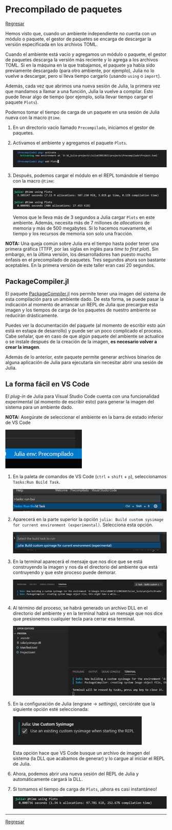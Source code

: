 # Precompilado de paquetes

[Regresar](./README.md)

Hemos visto que, cuando un ambiente independiente no cuenta con un módulo o paquete, el gestor de paquetes se encarga de descargar la versión especificada en los archivos TOML.

Cuando el ambiente está vacío y agregamos un módulo o paquete, el gestor de paquetes descarga la versión más reciente y lo agrega a los archivos TOML. Si en la máquina en la que trabajamos, el paquete ya había sido previamente descargado (para otro ambiente, por ejemplo), Julia no lo vuelve a descargar, pero sí lleva tiempo cargarlo (usando `using` o `import`).

Además, cada vez que abrimos una nueva sesión de Julia, la primera vez que mandamos a llamar a una función, Julia la vuelve a compilar. Esto puede llevar algo de tiempo (por ejemplo, solía llevar tiempo cargar el paquete `Plots`). 

Podemos tomar el tiempo de carga de un paquete en una sesión de Julia nueva con la macro `@time`.

1. En un directorio vacío llamado `Precompilado`, iniciamos el gestor de paquetes.

2. Activamos el ambiente y agregamos el paquete `Plots`.

	![](../imgs/precompilado-01.png)

3. Después, podemos cargar el módulo en el REPL tomándole el tiempo con la macro `@time`:

	![](../imgs/precompilado-02.png)

	Vemos que le lleva más de 3 segundos a Julia cargar `Plots` en este ambiente. Además, necesita más de 7 millones de *allocations* de memoria y más de 500 megabytes. Si lo hacemos nuevamente, el tiempo y los recursos de memoria son solo una fracción.

**NOTA:** Una queja común sobre Julia era el tiempo hasta poder tener una primera gráfica (TTFP, por las siglas en inglés para _time to first plot_). Sin embargo, en la última versión, los desarrolladores han puesto mucho énfasis en el precompilado de paquetes. Tres segundos ahora son bastante aceptables. En la primera versión de este taller eran casi 20 segundos.

## PackageCompiler.jl

El paquete [PackageCompiler.jl](https://julialang.github.io/PackageCompiler.jl/dev) nos permite tener una imagen del sistema de esta compilación para un ambiente dado. De esta forma, se puede pasar la indicación al momento de arrancar un REPL de Julia que precargue esta imagen y los tiempos de carga de los paquetes de nuestro ambiente se reducirán drásticamente.

Puedes ver la documentación del paquete (al momento de escribir esto aún está en estapa de desarrollo) y puede ser un poco complicado el proceso. Cabe señalar, que en caso de que algún paquete del ambiente se actualice o se instale después de la creación de la imagen, **es necesario volver a crear la imagen**.

Además de lo anterior, este paquete permite generar archivos binarios de alguna aplicación de Julia para ejecutarla sin necesitar abrir una sesión de Julia.

## La forma fácil en VS Code

El *plug-in* de Julia para Visual Studio Code cuenta con una funcionalidad experimental (al momento de escribir esto) para generar la imagen del sistema para un ambiente dado.

**NOTA:** Asegúrate de seleccionar el ambiente en la barra de estado inferior de VS Code

![](../imgs/precompilado-03.png)

1. En la paleta de comandos de VS Code (`ctrl` + `shift` + `p`), seleccionamos `Tasks:Run Build Task`.

	![](../imgs/precompilado-04.png)
	
1. Aparecerá en la parte superior la opción `julia: Build custom sysimage for current environment (experimental)`. Selecciona esta opción.

	![](../imgs/precompilado-05.png)
	
1. En la terminal aparecerá el mensaje que nos dice que se está construyendo la imagen y nos da el directorio del ambiente que está contruyendo y que este proceso puede demorar.

	![](../imgs/precompilado-06.png)
	
1. Al término del proceso, se habrá generado un archivo DLL en el directorio del ambiente y en la terminal habrá un mensaje que nos dice que presionemos cualquier tecla para cerrar esa terminal.
	
	![](../imgs/precompilado-07.png)

1. En la configuración de Julia (engrane -> *settings*), cerciórate que la siguiente opción esté seleccionada:
	
	![](../imgs/precompilado-08.png)
	
	Esta opción hace que VS Code busque un archivo de imagen del sistema (la DLL que acabamos de generar) y lo cargue al iniciar el REPL de Julia.

1. Ahora, podemos abrir una nueva sesión del REPL de Julia y automáticamente cargará la DLL.

1. Si tomamos el tiempo de carga de `Plots`, ¡ahora es casi instantáneo!

	![](../imgs/precompilado-09.png)
	
---

[Regresar](./README.md)